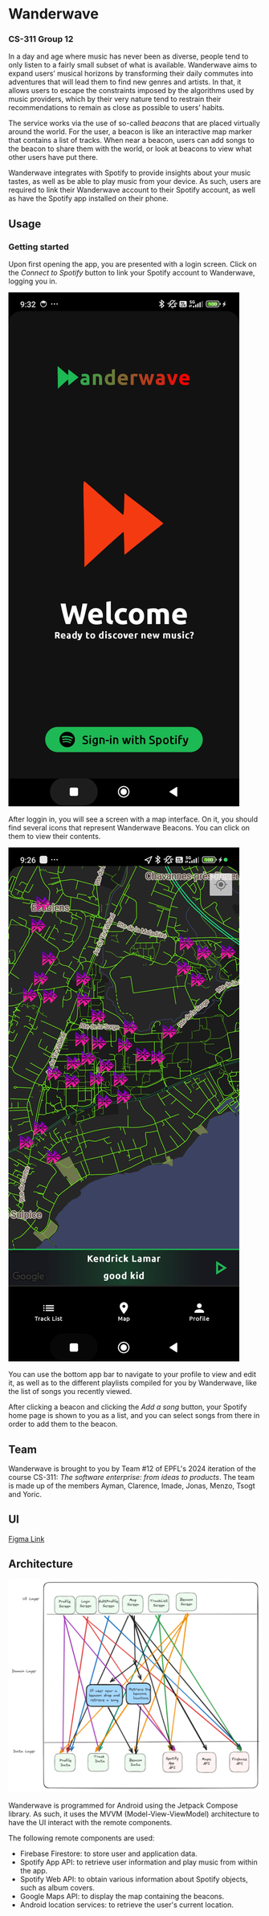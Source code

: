 # Wanderwave
### CS-311 Group 12

In a day and age where music has never been as diverse, people tend to only listen to a fairly small subset 
of what is available. Wanderwave aims to expand users’ musical horizons by transforming their daily commutes
into adventures that will lead them to find new genres and artists. In that, it allows users to escape the
constraints imposed by the algorithms used by music providers, which by their very nature tend to restrain 
their recommendations to remain as close as possible to users’ habits.

The service works via the use of so-called *beacons* that are placed virtually around the world. For the 
user, a beacon is like an interactive map marker that contains a list of tracks. When near a beacon,
users can add songs to the beacon to share them with the world, or look at beacons to view what other
users have put there.

Wanderwave integrates with Spotify to provide insights about your music tastes, as well as be able to 
play music from your device. As such, users are required to link their Wanderwave account to their Spotify
account, as well as have the Spotify app installed on their phone.

## Usage

### Getting started
Upon first opening the app, you are presented with a login screen. Click on the *Connect to Spotify* 
button to link your Spotify account to Wanderwave, logging you in.

![Login Screen](res/login-screen.jpg)

After loggin in, you will see a screen with a map interface. On it, you should find several icons that
represent Wanderwave Beacons. You can click on them to view their contents.

![Map Screen](res/map-screen.jpg)

You can use the bottom app bar to navigate to your profile to view and edit it, as well as to the 
different playlists compiled for you by Wanderwave, like the list of songs you recently viewed.

After clicking a beacon and clicking the *Add a song* button, your Spotify home page is shown to you 
as a list, and you can select songs from there in order to add them to the beacon.

## Team
Wanderwave is brought to you by Team #12 of EPFL's 2024 iteration of the course
CS-311: *The software enterprise: from ideas to products*.
The team is made up of the members
Ayman, Clarence, Imade, Jonas, Menzo, Tsogt and Yoric.

## UI
[Figma Link](https://www.figma.com/files/project/215171825/Team-project?fuid=1213059135171411879)

## Architecture
![Architecture diagram](res/architectureDiagram.png)

Wanderwave is programmed for Android using the Jetpack Compose library. As such, it uses the MVVM
(Model-View-ViewModel) architecture to have the UI interact with the remote components.

The following remote components are used:
* Firebase Firestore: to store user and application data.
* Spotify App API: to retrieve user information and play music from within the app.
* Spotify Web API: to obtain various information about Spotify objects, such as album covers.
* Google Maps API: to display the map containing the beacons.
* Android location services: to retrieve the user's current location.
